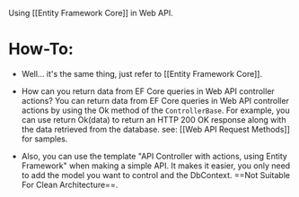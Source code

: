 Using [[Entity Framework Core]] in Web API. 
# How-To:
- Well... it's the same thing, just refer to [[Entity Framework Core]].

-  How can you return data from EF Core queries in Web API controller actions?
	You can return data from EF Core queries in Web API controller actions by using the Ok method of the `ControllerBase`. For example, you can use return Ok(data) to return an HTTP 200 OK response along with the data retrieved from the database. see: [[Web API Request Methods]] for samples.

- Also, you can use the template "API Controller with actions, using Entity Framework" when making a simple API. It makes it easier, you only need to add the model you want to control and the DbContext. ==Not Suitable For Clean Architecture==.



